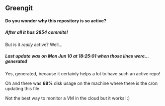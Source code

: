 ## Greengit

#### Do you wonder why this repository is so active?

##### After all it has 2854 commits!

But is it *really* active? Well...

##### Last update was on Mon Jun 10 at 18:25:01 when those lines were... generated

Yes, generated, because it certainly helps a lot to have such an active repo!

Oh and there was **68%** disk usage on the machine
where there is the cron updating this file.

Not the best way to monitor a VM in the cloud but it works! :)
